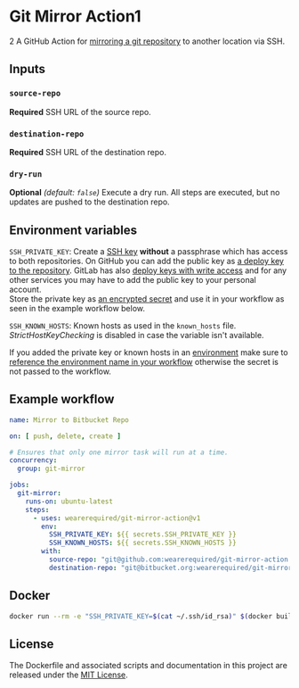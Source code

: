 # Git Mirror Action1
2
A GitHub Action for [mirroring a git repository](https://help.github.com/en/articles/duplicating-a-repository#mirroring-a-repository-in-another-location) to another location via SSH.

## Inputs

### `source-repo`

**Required** SSH URL of the source repo.

### `destination-repo`

**Required** SSH URL of the destination repo.

### `dry-run`

**Optional** *(default: `false`)* Execute a dry run. All steps are executed, but no updates are pushed to the destination repo.

## Environment variables

`SSH_PRIVATE_KEY`: Create a [SSH key](https://docs.github.com/en/github/authenticating-to-github/connecting-to-github-with-ssh/generating-a-new-ssh-key-and-adding-it-to-the-ssh-agent#generating-a-new-ssh-key) **without** a passphrase which has access to both repositories. On GitHub you can add the public key as [a deploy key to the repository](https://docs.github.com/en/developers/overview/managing-deploy-keys#deploy-keys). GitLab has also [deploy keys with write access](https://docs.gitlab.com/ee/user/project/deploy_keys/) and for any other services you may have to add the public key to your personal account.  
Store the private key as [an encrypted secret](https://docs.github.com/en/actions/reference/encrypted-secrets) and use it in your workflow as seen in the example workflow below.

`SSH_KNOWN_HOSTS`: Known hosts as used in the `known_hosts` file. *StrictHostKeyChecking* is disabled in case the variable isn't available.

If you added the private key or known hosts in an [environment](https://docs.github.com/en/actions/reference/environments) make sure to [reference the environment name in your workflow](https://docs.github.com/en/actions/reference/workflow-syntax-for-github-actions#jobsjob_idenvironment) otherwise the secret is not passed to the workflow.

## Example workflow

```yml
name: Mirror to Bitbucket Repo

on: [ push, delete, create ]

# Ensures that only one mirror task will run at a time.
concurrency:
  group: git-mirror

jobs:
  git-mirror:
    runs-on: ubuntu-latest
    steps:
      - uses: wearerequired/git-mirror-action@v1
        env:
          SSH_PRIVATE_KEY: ${{ secrets.SSH_PRIVATE_KEY }}
          SSH_KNOWN_HOSTS: ${{ secrets.SSH_KNOWN_HOSTS }}
        with:
          source-repo: "git@github.com:wearerequired/git-mirror-action.git"
          destination-repo: "git@bitbucket.org:wearerequired/git-mirror-action.git"
```

## Docker

```sh
docker run --rm -e "SSH_PRIVATE_KEY=$(cat ~/.ssh/id_rsa)" $(docker build -q .) "$SOURCE_REPO" "$DESTINATION_REPO"
```


## License

The Dockerfile and associated scripts and documentation in this project are released under the [MIT License](LICENSE).
